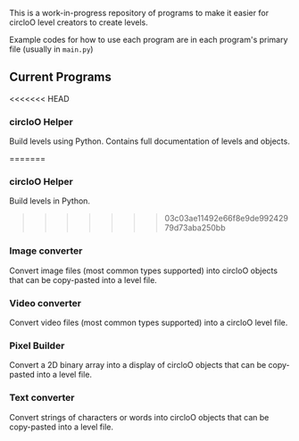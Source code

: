 This is a work-in-progress repository of programs to make it easier for circloO level creators to create levels.

Example codes for how to use each program are in each program's primary file (usually in `main.py`)


## Current Programs

<<<<<<< HEAD
### circloO Helper
Build levels using Python. Contains full documentation of levels and objects.

=======
### circloO Helper
Build levels in Python.

>>>>>>> 03c03ae11492e66f8e9de99242979d73aba250bb
### Image converter
Convert image files (most common types supported) into circloO objects that can be copy-pasted into a level file.

### Video converter
Convert video files (most common types supported) into a circloO level file.

### Pixel Builder
Convert a 2D binary array into a display of circloO objects that can be copy-pasted into a level file.

### Text converter
Convert strings of characters or words into circloO objects that can be copy-pasted into a level file.
